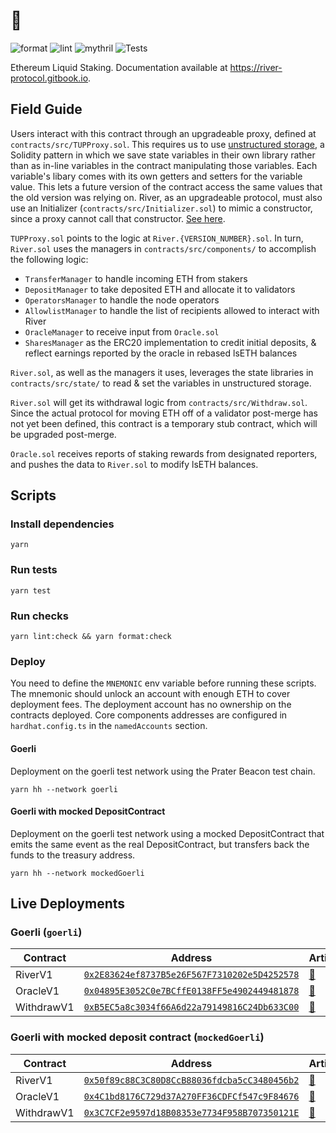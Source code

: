 # 🌊
![format](https://github.com/River-Protocol/river-contracts/actions/workflows/Format.yaml/badge.svg)
![lint](https://github.com/River-Protocol/river-contracts/actions/workflows/Lint.yaml/badge.svg)
![mythril](https://github.com/River-Protocol/river-contracts/actions/workflows/Mythril.yaml/badge.svg)
![Tests](https://github.com/River-Protocol/river-contracts/actions/workflows/Tests.yaml/badge.svg)

Ethereum Liquid Staking. Documentation available at https://river-protocol.gitbook.io.

## Field Guide
Users interact with this contract through an upgradeable proxy, defined at `contracts/src/TUPProxy.sol`. This requires us to use [unstructured storage](https://blog.openzeppelin.com/upgradeability-using-unstructured-storage/), a Solidity pattern in which we save state variables in their own library rather than as in-line variables in the contract manipulating those variables. Each variable's libary comes with its own getters and setters for the variable value. This lets a future version of the contract access the same values that the old version was relying on. River, as an upgradeable protocol, must also use an Initializer (`contracts/src/Initializer.sol`) to mimic a constructor, since a proxy cannot call that constructor. [See here](https://docs.openzeppelin.com/upgrades-plugins/1.x/writing-upgradeable#initializers).

`TUPProxy.sol` points to the logic at `River.{VERSION_NUMBER}.sol`. In turn, `River.sol` uses the managers in `contracts/src/components/` to accomplish the following logic:

- `TransferManager` to handle incoming ETH from stakers
- `DepositManager` to take deposited ETH and allocate it to validators
- `OperatorsManager` to handle the node operators
- `AllowlistManager` to handle the list of recipients allowed to interact with River
- `OracleManager` to receive input from `Oracle.sol`
- `SharesManager` as the ERC20 implementation to credit initial deposits, & reflect earnings reported by the oracle in rebased lsETH balances

`River.sol`, as well as the managers it uses, leverages the state libraries in `contracts/src/state/` to read & set the variables in unstructured storage.

`River.sol` will get its withdrawal logic from `contracts/src/Withdraw.sol`. Since the actual protocol for moving ETH off of a validator post-merge has not yet been defined, this contract is a temporary stub contract, which will be upgraded post-merge.

`Oracle.sol` receives reports of staking rewards from designated reporters, and pushes the data to `River.sol` to modify lsETH balances.

## Scripts

### Install dependencies

```
yarn
```

### Run tests

```
yarn test
```

### Run checks

```
yarn lint:check && yarn format:check
```

### Deploy

You need to define the `MNEMONIC` env variable before running these scripts. The mnemonic should unlock an account with enough ETH to cover deployment fees. The deployment account has no ownership on the contracts deployed. Core components addresses are configured in `hardhat.config.ts` in the `namedAccounts` section.

#### Goerli

Deployment on the goerli test network using the Prater Beacon test chain.

```
yarn hh --network goerli
```

#### Goerli with mocked DepositContract

Deployment on the goerli test network using a mocked DepositContract that emits the same event as the real DepositContract, but transfers back the funds to the treasury address.

```
yarn hh --network mockedGoerli
```

## Live Deployments

### Goerli (`goerli`)

| Contract | Address | Artifact |
|---|---|---|
| RiverV1  | [`0x2E83624ef8737B5e26F567F7310202e5D4252578`](https://goerli.etherscan.io/address/0x2E83624ef8737B5e26F567F7310202e5D4252578) | [📜](./deployments/goerli/RiverV1.json) |
| OracleV1  | [`0x04895E3052C0e7BCffE0138FF5e4902449481878`](https://goerli.etherscan.io/address/0x04895E3052C0e7BCffE0138FF5e4902449481878)  | [📜](./deployments/goerli/OracleV1.json) |
|  WithdrawV1 | [`0xB5EC5a8c3034f66A6d22a79149816C24Db633C00`](https://goerli.etherscan.io/address/0xB5EC5a8c3034f66A6d22a79149816C24Db633C00)  | [📜](./deployments/goerli/WithdrawV1.json) |

### Goerli with mocked deposit contract (`mockedGoerli`)

| Contract | Address | Artifact |
|---|---|---|
| RiverV1  | [`0x50f89c88C3C80D8CcB88036fdcba5cC3480456b2`](https://goerli.etherscan.io/address/0x50f89c88C3C80D8CcB88036fdcba5cC3480456b2) | [📜](./deployments/mockedGoerli/RiverV1.json) |
| OracleV1  | [`0x4C1bd8176C729d37A270FF36CDFCf547c9F84676`](https://goerli.etherscan.io/address/0x4C1bd8176C729d37A270FF36CDFCf547c9F84676)  | [📜](./deployments/mockedGoerli/OracleV1.json) |
|  WithdrawV1 | [`0x3C7CF2e9597d18B08353e7734F958B707350121E`](https://goerli.etherscan.io/address/0x3C7CF2e9597d18B08353e7734F958B707350121E)  | [📜](./deployments/mockedGoerli/WithdrawV1.json) |
